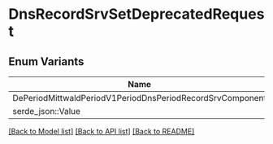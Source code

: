 # DnsRecordSrvSetDeprecatedRequest

## Enum Variants

| Name | Description |
|---- | -----|
| DePeriodMittwaldPeriodV1PeriodDnsPeriodRecordSrvComponent |  |
| serde_json::Value |  |

[[Back to Model list]](../README.md#documentation-for-models) [[Back to API list]](../README.md#documentation-for-api-endpoints) [[Back to README]](../README.md)


